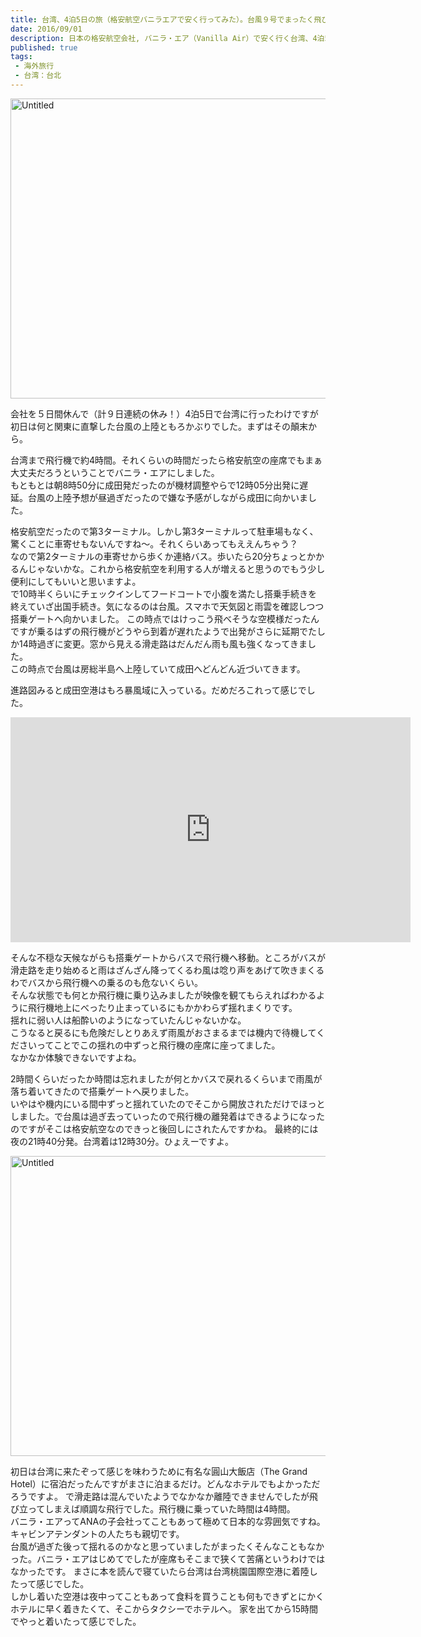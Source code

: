 ```yaml
---
title: 台湾、4泊5日の旅（格安航空バニラエアで安く行ってみた）。台風９号でまったく飛び立てる気がしない初日。
date: 2016/09/01
description: 日本の格安航空会社, バニラ・エア（Vanilla Air）で安く行く台湾、4泊5日の旅。台風９号でまったく飛び立てる気がしない初日。
published: true
tags: 
 - 海外旅行
 - 台湾：台北
---
```


<a data-flickr-embed="true"  href="https://www.flickr.com/photos/shigeki_takeguchi/29075226850/in/dateposted-public/" title="Untitled"><img src="https://c3.staticflickr.com/9/8170/29075226850_b1b4bf6a70_z.jpg" width="640" height="480" alt="Untitled"></a><script async src="//embedr.flickr.com/assets/client-code.js" charset="utf-8"></script>

会社を５日間休んで（計９日連続の休み！）4泊5日で台湾に行ったわけですが初日は何と関東に直撃した台風の上陸ともろかぶりでした。まずはその顛末から。

<!-- more -->

台湾まで飛行機で約4時間。それくらいの時間だったら格安航空の座席でもまぁ大丈夫だろうということでバニラ・エアにしました。  
もともとは朝8時50分に成田発だったのが機材調整やらで12時05分出発に遅延。台風の上陸予想が昼過ぎだったので嫌な予感がしながら成田に向かいました。

格安航空だったので第3ターミナル。しかし第3ターミナルって駐車場もなく、驚くことに車寄せもないんですね〜。それくらいあってもええんちゃう？  
なので第2ターミナルの車寄せから歩くか連絡バス。歩いたら20分ちょっとかかるんじゃないかな。これから格安航空を利用する人が増えると思うのでもう少し便利にしてもいいと思いますよ。  
で10時半くらいにチェックインしてフードコートで小腹を満たし搭乗手続きを終えていざ出国手続き。気になるのは台風。スマホで天気図と雨雲を確認しつつ搭乗ゲートへ向かいました。
この時点ではけっこう飛べそうな空模様だったんですが乗るはずの飛行機がどうやら到着が遅れたようで出発がさらに延期でたしか14時過ぎに変更。窓から見える滑走路はだんだん雨も風も強くなってきました。  
この時点で台風は房総半島へ上陸していて成田へどんどん近づいてきます。

進路図みると成田空港はもろ暴風域に入っている。だめだろこれって感じでした。

<iframe width="640" height="360" src="https://www.youtube.com/embed/GMgU3pGrMbg" frameborder="0" allowfullscreen class="youtube"></iframe>

そんな不穏な天候ながらも搭乗ゲートからバスで飛行機へ移動。ところがバスが滑走路を走り始めると雨はざんざん降ってくるわ風は唸り声をあげて吹きまくるわでバスから飛行機への乗るのも危ないくらい。  
そんな状態でも何とか飛行機に乗り込みましたが映像を観てもらえればわかるように飛行機地上にべったり止まっているにもかかわらず揺れまくりです。  
揺れに弱い人は船酔いのようになっていたんじゃないかな。  
こうなると戻るにも危険だしとりあえず雨風がおさまるまでは機内で待機してくださいってことでこの揺れの中ずっと飛行機の座席に座ってました。  
なかなか体験できないですよね。

2時間くらいだったか時間は忘れましたが何とかバスで戻れるくらいまで雨風が落ち着いてきたので搭乗ゲートへ戻りました。  
いやはや機内にいる間中ずっと揺れていたのでそこから開放されただけでほっとしました。で台風は過ぎ去っていったので飛行機の離発着はできるようになったのですがそこは格安航空なのできっと後回しにされたんですかね。
最終的には夜の21時40分発。台湾着は12時30分。ひょえーですよ。

<a data-flickr-embed="true"  href="https://www.flickr.com/photos/shigeki_takeguchi/29352501516/in/dateposted-public/" title="Untitled"><img src="https://c5.staticflickr.com/9/8405/29352501516_370b94cbb7_z.jpg" width="640" height="480" alt="Untitled"></a><script async src="//embedr.flickr.com/assets/client-code.js" charset="utf-8"></script>

初日は台湾に来たぞって感じを味わうために有名な圓山大飯店（The Grand Hotel）に宿泊だったんですがまさに泊まるだけ。どんなホテルでもよかっただろうですよ。
で滑走路は混んでいたようでなかなか離陸できませんでしたが飛び立ってしまえば順調な飛行でした。飛行機に乗っていた時間は4時間。  
バニラ・エアってANAの子会社ってこともあって極めて日本的な雰囲気ですね。キャビンアテンダントの人たちも親切です。  
台風が過ぎた後って揺れるのかなと思っていましたがまったくそんなこともなかった。バニラ・エアはじめてでしたが座席もそこまで狭くて苦痛というわけではなかったです。
まさに本を読んで寝ていたら台湾は台湾桃園国際空港に着陸したって感じでした。  
しかし着いた空港は夜中ってこともあって食料を買うことも何もできずとにかくホテルに早く着きたくて、そこからタクシーでホテルへ。
家を出てから15時間でやっと着いたって感じでした。
